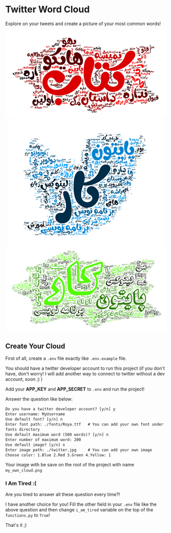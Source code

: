 # Twitter Word Cloud

Explore on your tweets and create a picture of your most common words!

<p align="center">
  <img src="cloud-red-bl.png" />
  <img src="twitter-blue.png" />
  <img src="cloud-green-ts.png" />
</p>

## Create Your Cloud

First of all, create a `.env` file exactly like `.env.example` file.

You should have a twitter developer account to run this project (if you don't have, don't worry!
I will add another way to connect to twitter without a dev account, soon ;) )

Add your **APP_KEY** and **APP_SECRET** to `.env` and run the project!

Answer the question like below:

    Do you have a twitter developer account? [y/n] y
    Enter username: MyUsername
    Use default font? [y/n] n 
    Enter font path: ./fonts/Roya.ttf   # You can add your own font under fonts directory
    Use default maximum word (500 words)? [y/n] n
    Enter number of maximum word: 200
    Use default image? [y/n] n
    Enter image path: ./twitter.jpg     # You can add your own image
    Choose color: 1.Blue 2.Red 3.Green 4.Yellow: 1

Your image with be save on the root of the project with name `my_own_cloud.png`

### I Am Tired :(

Are you tired to answer all these question every time?!

I have another choice for you! Fill the other field in your `.env` file like the above question and then change `i_am_tired` variable on the top of the `functions.py` to `True`!

That's it ;)



